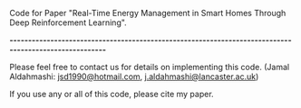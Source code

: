Code for Paper "Real-Time Energy Management in Smart Homes Through Deep Reinforcement Learning".

**------------------------------------------------------------------------------------------------------**

Please feel free to contact us for details on implementing this code. (Jamal Aldahmashi: jsd1990@hotmail.com, j.aldahmashi@lancaster.ac.uk)

If you use any or all of this code, please cite my paper.
